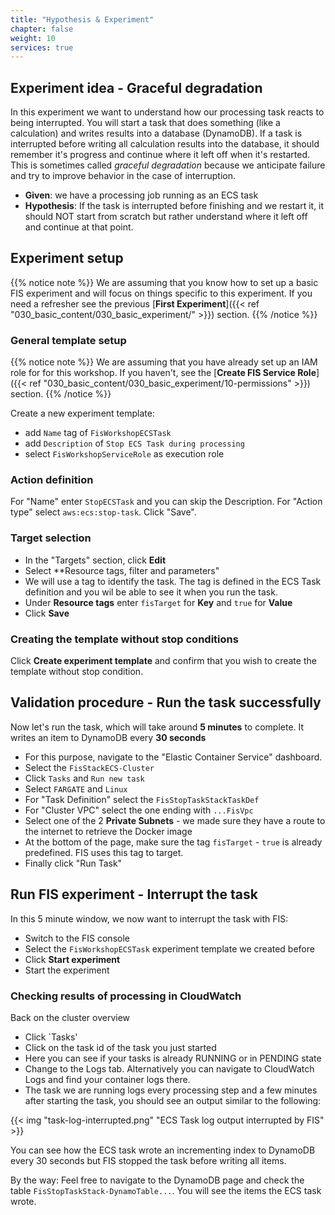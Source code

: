 ```yaml
---
title: "Hypothesis & Experiment"
chapter: false
weight: 10
services: true
---
```

 
## Experiment idea - Graceful degradation

In this experiment we want to understand how our processing task reacts to being interrupted. You will start a task that does something (like a calculation) and writes results into a database (DynamoDB). If a task is interrupted before writing all calculation results into the database, it should remember it's progress and continue where it left off when it's restarted. This is sometimes called *graceful degradation* because we anticipate failure and try to improve behavior in the case of interruption.

* **Given**: we have a processing job running as an ECS task
* **Hypothesis**: If the task is interrupted before finishing and we restart it, it should NOT start from scratch but rather understand where it left off and continue at that point.

## Experiment setup

{{% notice note %}}
We are assuming that you know how to set up a basic FIS experiment and will focus on things specific to this experiment. If you need a refresher see the previous [**First Experiment**]({{< ref "030_basic_content/030_basic_experiment/" >}}) section.
{{% /notice %}}

### General template setup

{{% notice note %}}
We are assuming that you have already set up an IAM role for for this workshop. If you haven't, see the [**Create FIS Service Role**]({{< ref "030_basic_content/030_basic_experiment/10-permissions" >}}) section.
{{% /notice %}}

Create a new experiment template:
  * add `Name` tag of `FisWorkshopECSTask`
  * add `Description` of `Stop ECS Task during processing`
  * select `FisWorkshopServiceRole` as execution role

### Action definition
For "Name" enter `StopECSTask` and you can skip the Description. For "Action type" select `aws:ecs:stop-task`. Click "Save".

### Target selection

 - In the "Targets" section, click **Edit**
 - Select **Resource tags, filter and parameters"
 - We will use a tag to identify the task. The tag is defined in the ECS Task definition and you wil be able to see it when you run the task.
 - Under **Resource tags** enter `fisTarget` for **Key** and `true` for **Value**
 - Click **Save**

### Creating the template without stop conditions

Click **Create experiment template** and confirm that you wish to create the template without stop condition.


## Validation procedure - Run the task successfully

Now let's run the task, which will take around **5 minutes** to complete. It writes an item to DynamoDB every **30 seconds**

 - For this purpose, navigate to the "Elastic Container Service" dashboard.
 - Select the `FisStackECS-Cluster`
 - Click `Tasks` and `Run new task`
 - Select `FARGATE` and `Linux`
 - For "Task Definition" select the `FisStopTaskStackTaskDef`
 - For "Cluster VPC" select the one ending with `...FisVpc` 
 - Select one of the 2 **Private Subnets** - we made sure they have a route to the internet to retrieve the Docker image
 - At the bottom of the page, make sure the tag `fisTarget` - `true` is already predefined. FIS uses this tag to target.
 - Finally click "Run Task"

## Run FIS experiment - Interrupt the task

In this 5 minute window, we now want to interrupt the task with FIS:

 - Switch to the FIS console
 - Select the `FisWorkshopECSTask` experiment template we created before
 - Click **Start experiment** 
 - Start the experiment


### Checking results of processing in CloudWatch

Back on the cluster overview

 - Click `Tasks'
 - Click on the task id of the task you just started
 - Here you can see if your tasks is already RUNNING or in PENDING state
 - Change to the Logs tab. Alternatively you can navigate to CloudWatch Logs and find your container logs there.
 - The task we are running logs every processing step and a few minutes after starting the task, you should see an output similar to the following:

{{< img "task-log-interrupted.png" "ECS Task log output interrupted by FIS" >}}

You can see how the ECS task wrote an incrementing index to DynamoDB every 30 seconds but FIS stopped the task before writing all items.

By the way: Feel free to navigate to the DynamoDB page and check the table `FisStopTaskStack-DynamoTable...`. You will see the items the ECS task wrote.